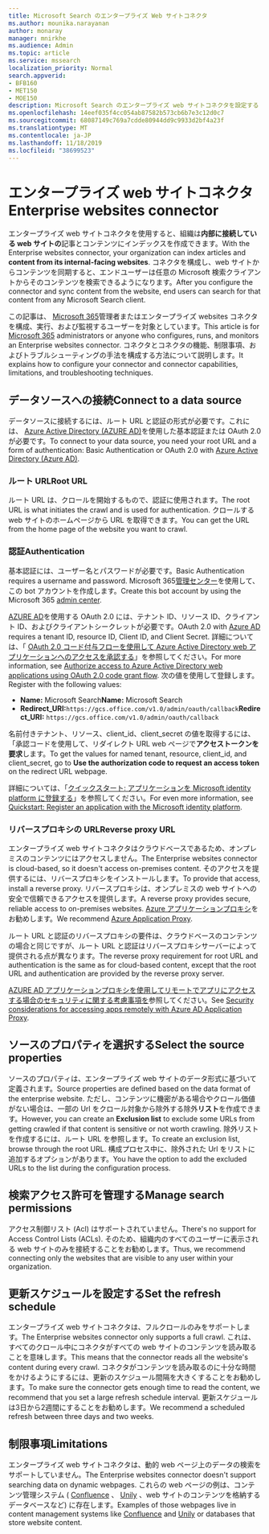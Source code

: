 ```yaml
---
title: Microsoft Search のエンタープライズ Web サイトコネクタ
ms.author: mounika.narayanan
author: monaray
manager: mnirkhe
ms.audience: Admin
ms.topic: article
ms.service: mssearch
localization_priority: Normal
search.appverid:
- BFB160
- MET150
- MOE150
description: Microsoft Search のエンタープライズ web サイトコネクタを設定する
ms.openlocfilehash: 14eef035f4cc054ab87582b573cb6b7e3c12d0c7
ms.sourcegitcommit: 68087149c769a7cdde80944dd9c9933d2bf4a23f
ms.translationtype: MT
ms.contentlocale: ja-JP
ms.lasthandoff: 11/18/2019
ms.locfileid: "38699523"
---
```

# <a name="enterprise-websites-connector"></a><span data-ttu-id="b682e-103">エンタープライズ web サイトコネクタ</span><span class="sxs-lookup"><span data-stu-id="b682e-103">Enterprise websites connector</span></span>

<span data-ttu-id="b682e-104">エンタープライズ web サイトコネクタを使用すると、組織は**内部に接続している web サイトの**記事とコンテンツにインデックスを作成できます。</span><span class="sxs-lookup"><span data-stu-id="b682e-104">With the Enterprise websites connector, your organization can index articles and **content from its internal-facing websites**.</span></span> <span data-ttu-id="b682e-105">コネクタを構成し、web サイトからコンテンツを同期すると、エンドユーザーは任意の Microsoft 検索クライアントからそのコンテンツを検索できるようになります。</span><span class="sxs-lookup"><span data-stu-id="b682e-105">After you configure the connector and sync content from the website, end users can search for that content from any Microsoft Search client.</span></span>

<span data-ttu-id="b682e-106">この記事は、 [Microsoft 365](https://www.microsoft.com/microsoft-365)管理者またはエンタープライズ websites コネクタを構成、実行、および監視するユーザーを対象としています。</span><span class="sxs-lookup"><span data-stu-id="b682e-106">This article is for [Microsoft 365](https://www.microsoft.com/microsoft-365) administrators or anyone who configures, runs, and monitors an Enterprise websites connector.</span></span> <span data-ttu-id="b682e-107">コネクタとコネクタの機能、制限事項、およびトラブルシューティングの手法を構成する方法について説明します。</span><span class="sxs-lookup"><span data-stu-id="b682e-107">It explains how to configure your connector and connector capabilities, limitations, and troubleshooting techniques.</span></span>  

## <a name="connect-to-a-data-source"></a><span data-ttu-id="b682e-108">データソースへの接続</span><span class="sxs-lookup"><span data-stu-id="b682e-108">Connect to a data source</span></span> 
<span data-ttu-id="b682e-109">データソースに接続するには、ルート URL と認証の形式が必要です。これには、 [Azure Active Directory (AZURE AD)](https://docs.microsoft.com/azure/active-directory/)を使用した基本認証または OAuth 2.0 が必要です。</span><span class="sxs-lookup"><span data-stu-id="b682e-109">To connect to your data source, you need your root URL and a form of authentication: Basic Authentication or OAuth 2.0 with [Azure Active Directory (Azure AD)](https://docs.microsoft.com/azure/active-directory/).</span></span>

### <a name="root-url"></a><span data-ttu-id="b682e-110">ルート URL</span><span class="sxs-lookup"><span data-stu-id="b682e-110">Root URL</span></span>
<span data-ttu-id="b682e-111">ルート URL は、クロールを開始するもので、認証に使用されます。</span><span class="sxs-lookup"><span data-stu-id="b682e-111">The root URL is what initiates the crawl and is used for authentication.</span></span> <span data-ttu-id="b682e-112">クロールする web サイトのホームページから URL を取得できます。</span><span class="sxs-lookup"><span data-stu-id="b682e-112">You can get the URL from the home page of the website you want to crawl.</span></span>

### <a name="authentication"></a><span data-ttu-id="b682e-113">認証</span><span class="sxs-lookup"><span data-stu-id="b682e-113">Authentication</span></span> 
<span data-ttu-id="b682e-114">基本認証には、ユーザー名とパスワードが必要です。</span><span class="sxs-lookup"><span data-stu-id="b682e-114">Basic Authentication requires a username and password.</span></span> <span data-ttu-id="b682e-115">Microsoft 365[管理センター](https://admin.microsoft.com)を使用して、この bot アカウントを作成します。</span><span class="sxs-lookup"><span data-stu-id="b682e-115">Create this bot account by using the Microsoft 365 [admin center](https://admin.microsoft.com).</span></span>

<span data-ttu-id="b682e-116">[AZURE AD](https://docs.microsoft.com/azure/active-directory/)を使用する OAuth 2.0 には、テナント ID、リソース ID、クライアント ID、およびクライアントシークレットが必要です。</span><span class="sxs-lookup"><span data-stu-id="b682e-116">OAuth 2.0 with [Azure AD](https://docs.microsoft.com/azure/active-directory/) requires a tenant ID, resource ID, Client ID, and Client Secret.</span></span>
<span data-ttu-id="b682e-117">詳細については、「 [OAuth 2.0 コード付与フローを使用して Azure Active Directory web アプリケーションへのアクセスを承認する](https://docs.microsoft.com/azure/active-directory/develop/v1-protocols-oauth-code)」を参照してください。</span><span class="sxs-lookup"><span data-stu-id="b682e-117">For more information, see [Authorize access to Azure Active Directory web applications using OAuth 2.0 code grant flow](https://docs.microsoft.com/azure/active-directory/develop/v1-protocols-oauth-code).</span></span> <span data-ttu-id="b682e-118">次の値を使用して登録します。</span><span class="sxs-lookup"><span data-stu-id="b682e-118">Register with the following values:</span></span>
* <span data-ttu-id="b682e-119">**Name:** Microsoft Search</span><span class="sxs-lookup"><span data-stu-id="b682e-119">**Name:** Microsoft Search</span></span>
* <span data-ttu-id="b682e-120">**Redirect_URI:**`https://gcs.office.com/v1.0/admin/oauth/callback`</span><span class="sxs-lookup"><span data-stu-id="b682e-120">**Redirect_URI:** `https://gcs.office.com/v1.0/admin/oauth/callback`</span></span>

<span data-ttu-id="b682e-121">名前付きテナント、リソース、client_id、client_secret の値を取得するには、「承認コードを使用して、リダイレクト URL web ページで**アクセストークンを要求**します。</span><span class="sxs-lookup"><span data-stu-id="b682e-121">To get the values for named tenant, resource, client_id, and client_secret, go to **Use the authorization code to request an access token** on the redirect URL webpage.</span></span>

<span data-ttu-id="b682e-122">詳細については、「[クイックスタート: アプリケーションを Microsoft identity platform に登録する](https://docs.microsoft.com/azure/active-directory/develop/quickstart-register-app)」を参照してください。</span><span class="sxs-lookup"><span data-stu-id="b682e-122">For even more information, see [Quickstart: Register an application with the Microsoft identity platform](https://docs.microsoft.com/azure/active-directory/develop/quickstart-register-app).</span></span>

### <a name="reverse-proxy-url"></a><span data-ttu-id="b682e-123">リバースプロキシの URL</span><span class="sxs-lookup"><span data-stu-id="b682e-123">Reverse proxy URL</span></span> 
<span data-ttu-id="b682e-124">エンタープライズ web サイトコネクタはクラウドベースであるため、オンプレミスのコンテンツにはアクセスしません。</span><span class="sxs-lookup"><span data-stu-id="b682e-124">The Enterprise websites connector is cloud-based, so it doesn't access on-premises content.</span></span> <span data-ttu-id="b682e-125">そのアクセスを提供するには、リバースプロキシをインストールします。</span><span class="sxs-lookup"><span data-stu-id="b682e-125">To provide that access, install a reverse proxy.</span></span> <span data-ttu-id="b682e-126">リバースプロキシは、オンプレミスの web サイトへの安全で信頼できるアクセスを提供します。</span><span class="sxs-lookup"><span data-stu-id="b682e-126">A reverse proxy provides secure, reliable access to on-premises websites.</span></span> <span data-ttu-id="b682e-127">[Azure アプリケーションプロキシ](https://docs.microsoft.com/azure/active-directory/manage-apps/application-proxy)をお勧めします。</span><span class="sxs-lookup"><span data-stu-id="b682e-127">We recommend [Azure Application Proxy](https://docs.microsoft.com/azure/active-directory/manage-apps/application-proxy).</span></span>

<span data-ttu-id="b682e-128">ルート URL と認証のリバースプロキシの要件は、クラウドベースのコンテンツの場合と同じですが、ルート URL と認証はリバースプロキシサーバーによって提供される点が異なります。</span><span class="sxs-lookup"><span data-stu-id="b682e-128">The reverse proxy requirement for root URL and authentication is the same as for cloud-based content, except that the root URL and authentication are provided by the reverse proxy server.</span></span>

<span data-ttu-id="b682e-129">[AZURE AD アプリケーションプロキシを使用してリモートでアプリにアクセスする場合のセキュリティに関する考慮事項を](https://docs.microsoft.com/azure/active-directory/manage-apps/application-proxy-security)参照してください。</span><span class="sxs-lookup"><span data-stu-id="b682e-129">See [Security considerations for accessing apps remotely with Azure AD Application Proxy](https://docs.microsoft.com/azure/active-directory/manage-apps/application-proxy-security).</span></span>

## <a name="select-the-source-properties"></a><span data-ttu-id="b682e-130">ソースのプロパティを選択する</span><span class="sxs-lookup"><span data-stu-id="b682e-130">Select the source properties</span></span> 
<span data-ttu-id="b682e-131">ソースのプロパティは、エンタープライズ web サイトのデータ形式に基づいて定義されます。</span><span class="sxs-lookup"><span data-stu-id="b682e-131">Source properties are defined based on the data format of the enterprise website.</span></span> <span data-ttu-id="b682e-132">ただし、コンテンツに機密がある場合やクロール価値がない場合は、一部の Url をクロール対象から除外する除外**リスト**を作成できます。</span><span class="sxs-lookup"><span data-stu-id="b682e-132">However, you can create an **Exclusion list** to exclude some URLs from getting crawled if that content is sensitive or not worth crawling.</span></span> <span data-ttu-id="b682e-133">除外リストを作成するには、ルート URL を参照します。</span><span class="sxs-lookup"><span data-stu-id="b682e-133">To create an exclusion list, browse through the root URL.</span></span> <span data-ttu-id="b682e-134">構成プロセス中に、除外された Url をリストに追加するオプションがあります。</span><span class="sxs-lookup"><span data-stu-id="b682e-134">You have the option to add the excluded URLs to the list during the configuration process.</span></span>

## <a name="manage-search-permissions"></a><span data-ttu-id="b682e-135">検索アクセス許可を管理する</span><span class="sxs-lookup"><span data-stu-id="b682e-135">Manage search permissions</span></span> 
<span data-ttu-id="b682e-136">アクセス制御リスト (Acl) はサポートされていません。</span><span class="sxs-lookup"><span data-stu-id="b682e-136">There's no support for Access Control Lists (ACLs).</span></span> <span data-ttu-id="b682e-137">そのため、組織内のすべてのユーザーに表示される web サイトのみを接続することをお勧めします。</span><span class="sxs-lookup"><span data-stu-id="b682e-137">Thus, we recommend connecting only the websites that are visible to any user within your organization.</span></span>

## <a name="set-the-refresh-schedule"></a><span data-ttu-id="b682e-138">更新スケジュールを設定する</span><span class="sxs-lookup"><span data-stu-id="b682e-138">Set the refresh schedule</span></span>
<span data-ttu-id="b682e-139">エンタープライズ web サイトコネクタは、フルクロールのみをサポートします。</span><span class="sxs-lookup"><span data-stu-id="b682e-139">The Enterprise websites connector only supports a full crawl.</span></span> <span data-ttu-id="b682e-140">これは、すべてのクロール中にコネクタがすべての web サイトのコンテンツを読み取ることを意味します。</span><span class="sxs-lookup"><span data-stu-id="b682e-140">This means that the connector reads all the website's content during every crawl.</span></span> <span data-ttu-id="b682e-141">コネクタがコンテンツを読み取るのに十分な時間をかけるようにするには、更新のスケジュール間隔を大きくすることをお勧めします。</span><span class="sxs-lookup"><span data-stu-id="b682e-141">To make sure the connector gets enough time to read the content, we recommend that you set a large refresh schedule interval.</span></span> <span data-ttu-id="b682e-142">更新スケジュールは3日から2週間にすることをお勧めします。</span><span class="sxs-lookup"><span data-stu-id="b682e-142">We recommend a scheduled refresh between three days and two weeks.</span></span>

## <a name="limitations"></a><span data-ttu-id="b682e-143">制限事項</span><span class="sxs-lookup"><span data-stu-id="b682e-143">Limitations</span></span> 
<span data-ttu-id="b682e-144">エンタープライズ web サイトコネクタは、動的 web ページ上のデータの検索をサポートしていません。</span><span class="sxs-lookup"><span data-stu-id="b682e-144">The Enterprise websites connector doesn't support searching data on dynamic webpages.</span></span> <span data-ttu-id="b682e-145">これらの web ページの例は、コンテンツ管理システム ( [Confluence](https://www.atlassian.com/software/confluence) 、 [Unily](https://www.unily.com/) 、web サイトのコンテンツを格納するデータベースなど) に存在します。</span><span class="sxs-lookup"><span data-stu-id="b682e-145">Examples of those webpages live in content management systems like [Confluence](https://www.atlassian.com/software/confluence) and [Unily](https://www.unily.com/) or databases that store website content.</span></span>